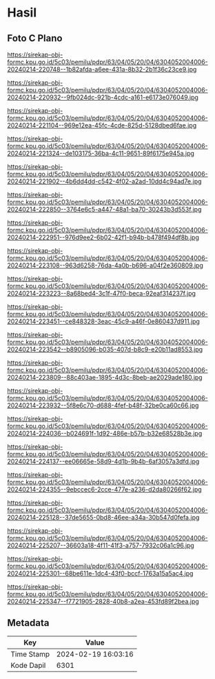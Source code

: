 # Hasil

## Foto C Plano

https://sirekap-obj-formc.kpu.go.id/5c03/pemilu/pdpr/63/04/05/20/04/6304052004006-20240214-220748--1b82afda-a6ee-431a-8b32-2b1f36c23ce9.jpg

https://sirekap-obj-formc.kpu.go.id/5c03/pemilu/pdpr/63/04/05/20/04/6304052004006-20240214-220932--9fb024dc-921b-4cdc-a161-e6173e076049.jpg

https://sirekap-obj-formc.kpu.go.id/5c03/pemilu/pdpr/63/04/05/20/04/6304052004006-20240214-221104--969e12ea-45fc-4cde-825d-5128dbed6fae.jpg

https://sirekap-obj-formc.kpu.go.id/5c03/pemilu/pdpr/63/04/05/20/04/6304052004006-20240214-221324--de103175-36ba-4c11-9651-89f6175e945a.jpg

https://sirekap-obj-formc.kpu.go.id/5c03/pemilu/pdpr/63/04/05/20/04/6304052004006-20240214-221902--4b6dd4dd-c542-4f02-a2ad-10dd4c94ad7e.jpg

https://sirekap-obj-formc.kpu.go.id/5c03/pemilu/pdpr/63/04/05/20/04/6304052004006-20240214-222850--3764e6c5-a447-48a1-ba70-30243b3d553f.jpg

https://sirekap-obj-formc.kpu.go.id/5c03/pemilu/pdpr/63/04/05/20/04/6304052004006-20240214-222951--976d9ee2-6b02-42f1-b94b-b478f494df8b.jpg

https://sirekap-obj-formc.kpu.go.id/5c03/pemilu/pdpr/63/04/05/20/04/6304052004006-20240214-223108--963d6258-76da-4a0b-b696-a04f2e360809.jpg

https://sirekap-obj-formc.kpu.go.id/5c03/pemilu/pdpr/63/04/05/20/04/6304052004006-20240214-223223--8a68bed4-3c1f-47f0-beca-92eaf314237f.jpg

https://sirekap-obj-formc.kpu.go.id/5c03/pemilu/pdpr/63/04/05/20/04/6304052004006-20240214-223451--ce848328-3eac-45c9-a46f-0e860437d911.jpg

https://sirekap-obj-formc.kpu.go.id/5c03/pemilu/pdpr/63/04/05/20/04/6304052004006-20240214-223542--b8905096-b035-407d-b8c9-e20b11ad8553.jpg

https://sirekap-obj-formc.kpu.go.id/5c03/pemilu/pdpr/63/04/05/20/04/6304052004006-20240214-223809--88c403ae-1895-4d3c-8beb-ae2029ade180.jpg

https://sirekap-obj-formc.kpu.go.id/5c03/pemilu/pdpr/63/04/05/20/04/6304052004006-20240214-223932--5f8e6c70-d688-4fef-b48f-32be0ca60c66.jpg

https://sirekap-obj-formc.kpu.go.id/5c03/pemilu/pdpr/63/04/05/20/04/6304052004006-20240214-224036--b024691f-1d92-486e-b57b-b32e68528b3e.jpg

https://sirekap-obj-formc.kpu.go.id/5c03/pemilu/pdpr/63/04/05/20/04/6304052004006-20240214-224137--ee06665e-58d9-4d1b-9b4b-6af3057a3dfd.jpg

https://sirekap-obj-formc.kpu.go.id/5c03/pemilu/pdpr/63/04/05/20/04/6304052004006-20240214-224355--9ebccec6-2cce-477e-a236-d2da80266f62.jpg

https://sirekap-obj-formc.kpu.go.id/5c03/pemilu/pdpr/63/04/05/20/04/6304052004006-20240214-225128--37de5655-0bd8-46ee-a34a-30b547d0fefa.jpg

https://sirekap-obj-formc.kpu.go.id/5c03/pemilu/pdpr/63/04/05/20/04/6304052004006-20240214-225207--36603a18-4f11-41f3-a757-7932c06a1c96.jpg

https://sirekap-obj-formc.kpu.go.id/5c03/pemilu/pdpr/63/04/05/20/04/6304052004006-20240214-225301--68be611e-1dc4-43f0-bccf-1763a15a5ac4.jpg

https://sirekap-obj-formc.kpu.go.id/5c03/pemilu/pdpr/63/04/05/20/04/6304052004006-20240214-225347--f7721905-2828-40b8-a2ea-453fd89f2bea.jpg


## Metadata

| Key        | Value               |
| ---------- | ------------------- |
| Time Stamp | 2024-02-19 16:03:16 |
| Kode Dapil | 6301                |



